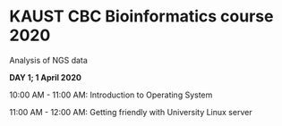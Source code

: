 # KAUST CBC Bioinformatics course 2020
Analysis of NGS data 


**DAY 1; 1 April 2020**

10:00 AM - 11:00 AM: Introduction to Operating System

11:00 AM - 12:00 AM: Getting friendly with University Linux server
